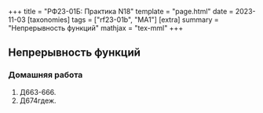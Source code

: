 +++
title = "РФ23-01Б: Практика N18"
template = "page.html"
date = 2023-11-03
[taxonomies]
tags = ["rf23-01b", "MA1"]
[extra]
summary = "Непрерывность функций"
mathjax = "tex-mml"
+++

<!-- more -->
## Непрерывность функций

### Домашняя работа

1. Д663-666.
2. Д674гдеж.
